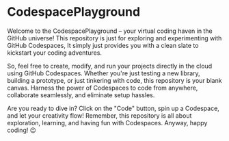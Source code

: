 # CodespacePlayground
Welcome to the CodespacePlayground – your virtual coding haven in the GitHub universe! This repository is just for exploring and experimenting with GitHub Codespaces, It simply just provides you with a clean slate to kickstart your coding adventures.

So, feel free to create, modify, and run your projects directly in the cloud using GitHub Codespaces. Whether you're just testing a new library, building a prototype, or just tinkering with code, this repository is your blank canvas. Harness the power of Codespaces to code from anywhere, collaborate seamlessly, and eliminate setup hassles.

Are you ready to dive in? Click on the "Code" button, spin up a Codespace, and let your creativity flow! Remember, this repository is all about exploration, learning, and having fun with Codespaces. Anyway, happy coding! 😉
